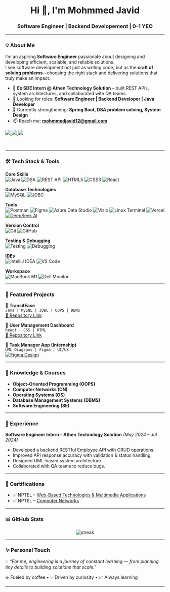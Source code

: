 <!-- Profile Header -->
<h1 align="center">Hi 👋, I'm Mohmmed Javid</h1>
<h3 align="center"> Software Engineer | Backend Developement | 0-1 YEO </h3>

---

### 💡 About Me  
I’m an aspiring **Software Engineer** passionate about designing and developing efficient, scalable, and reliable solutions.  
I see software development not just as writing code, but as the **craft of solving problems**—choosing the right stack and delivering solutions that truly make an impact.  


- 🔭 **Ex SDE Intern @ Athen Technology Solution** – built REST APIs, system architectures, and collaborated with QA teams.  
- 🎯 Looking for roles: **Software Engineer | Backend Developer | Java Developer**  
- 🌱 Currently strengthening: **Spring Boot, DSA problem solving, System Design**  
- 📫 Reach me: **mohmmedjavid12@gmail.com** 


<p align="left">
  <a href="https://github.com/mdjavid12/mdjavid12/blob/main/MOHMMED_JAVID_RESUME.pdf">
    <img src="https://img.shields.io/badge/Resume-View-red?style=for-the-badge&logo=adobeacrobatreader" />
  </a>
  <a href="https://www.linkedin.com/in/mohmmed-javid/">
    <img src="https://img.shields.io/badge/LinkedIn-Connect-blue?style=for-the-badge&logo=linkedin" />
  </a>
  <a href="https://www.geeksforgeeks.org/user/mohmmedjx6rm/">
    <img src="https://img.shields.io/badge/GeeksforGeeks-Profile-darkgreen?style=for-the-badge&logo=geeksforgeeks" />
  </a>
</p> <br>

---


### 🛠️ Tech Stack & Tools  
**Core Skills**  
![Java](https://img.shields.io/badge/Java-ED8B00?style=for-the-badge&logo=openjdk&logoColor=white)
![DSA](https://img.shields.io/badge/Data%20Structures%20&%20Algorithms-FFA116?style=for-the-badge&logo=codeforces&logoColor=white)
![REST API](https://img.shields.io/badge/REST%20API-02569B?style=for-the-badge&logo=postman&logoColor=white)
![HTML5](https://img.shields.io/badge/HTML5-E34F26?style=for-the-badge&logo=html5&logoColor=white)
![CSS3](https://img.shields.io/badge/CSS3-1572B6?style=for-the-badge&logo=css3&logoColor=white)
![React](https://img.shields.io/badge/React-20232A?style=for-the-badge&logo=react&logoColor=61DAFB) <br>

**Database Technologies**  
![MySQL](https://img.shields.io/badge/MySQL-005C84?style=for-the-badge&logo=mysql&logoColor=white)
![JDBC](https://img.shields.io/badge/JDBC-007396?style=for-the-badge&logo=java&logoColor=white)


**Tools**  
![Postman](https://img.shields.io/badge/Postman-FF6C37?style=for-the-badge&logo=postman&logoColor=white)
![Figma](https://img.shields.io/badge/Figma-F24E1E?style=for-the-badge&logo=figma&logoColor=white)
![Azure Data Studio](https://img.shields.io/badge/Azure%20Data%20Studio-0078D4?style=for-the-badge&logo=microsoftazure&logoColor=white)
![Visio](https://img.shields.io/badge/Visio-3955A3?style=for-the-badge&logo=microsoftvisio&logoColor=white)
![Linux Terminal](https://img.shields.io/badge/Linux-Terminal-FCC624?style=for-the-badge&logo=linux&logoColor=black)
![Vercel](https://img.shields.io/badge/Vercel-000000?style=for-the-badge&logo=vercel&logoColor=white)
[![DeepSeek AI](https://img.shields.io/badge/DeepSeek–AI-blue?style=for-the-badge&logo=ai)](https://www.deepseek.com/en)



**Version Control**  
![Git](https://img.shields.io/badge/Git-F05032?style=for-the-badge&logo=git&logoColor=white)
![GitHub](https://img.shields.io/badge/GitHub-181717?style=for-the-badge&logo=github&logoColor=white)


**Testing & Debugging**  
![Testing](https://img.shields.io/badge/Testing-FFB400?style=for-the-badge&logo=testinglibrary&logoColor=black)
![Debugging](https://img.shields.io/badge/Debugging-0088cc?style=for-the-badge&logo=bugatti&logoColor=white)


**IDEs**  
![IntelliJ IDEA](https://img.shields.io/badge/IntelliJ%20IDEA-000000?style=for-the-badge&logo=intellijidea&logoColor=white)
![VS Code](https://img.shields.io/badge/VS%20Code-007ACC?style=for-the-badge&logo=visualstudiocode&logoColor=white)


**Workspace**  
![MacBook M1](https://img.shields.io/badge/Apple-MacBook_M1-999999?style=for-the-badge&logo=apple&logoColor=white)
![Dell Monitor](https://img.shields.io/badge/Dell-Monitor-007DB8?style=for-the-badge&logo=dell&logoColor=white)

---

### 📂 Featured Projects  

🔹 **TransitEase**  
`Java | MySQL | JDBC | OOPS | DBMS`  
[🔗 Repository Link](https://github.com/mdjavid12/TransitEase-Bus-Reservation-Platform) 

🔹 **User Management Dashboard**  
`React | CSS | HTML`  
[🔗 Repository Link](https://github.com/mdjavid12/User-Management-Dashboard)  

🔹 **Task Manager App (Internship)**  
`UML Diagrams | Figma | UI/UX`  
[![Figma Design](https://img.shields.io/badge/Figma-Design-FF7262?style=for-the-badge&logo=figma&logoColor=white)](https://www.figma.com/proto/ofdSgONuCnHcuNV0y09rUy/prototype?page-id=0%3A1&node-id=177-1116&viewport=562%2C569%2C0.83&t=2k6RN4oDHV0eJioA-1&scaling=scale-down&starting-point-node-id=1%3A2)

---

### 📜 Knowledge & Courses  

- **Object-Oriented Programming (OOPS)**   
- **Computer Networks (CN)**
- **Operating Systems (OS)**  
- **Database Management Systems (DBMS)** 
- **Software Engineering (SE)**   

---

### 💼 Experience  

**Software Engineer Intern – Athen Technology Solution** *(May 2024 – Jul 2024)*  
- Developed a backend RESTful Employee API with CRUD operations.  
- Improved API response accuracy with validation & status handling.  
- Designed UML-based system architecture.  
- Collaborated with QA teams to reduce bugs.  

---

### 📜 Certifications  

- ✅ NPTEL – [Web-Based Technologies & Multimedia Applications](https://drive.google.com/file/d/1q_UQ8p0gOghByQy79hQ9ONjDgE_Cjm07/view?usp=sharing)  
- ✅ NPTEL – [Computer Networks](https://drive.google.com/file/d/1VnazBHn_QjucfVc0O2AwbwCZBvHLNtxi/view?usp=sharing)  

---

### 📊 GitHub Stats  

<p align="center">
  <img src="https://github-readme-streak-stats.herokuapp.com/?user=mdjavid12&theme=tokyonight" alt="streak"/>
</p>

---

### ✨ Personal Touch  

💡 *“For me, engineering is a journey of constant learning — from planning tiny details to building solutions that scale.”*  

☕ Fueled by coffee • 💡 Driven by curiosity • 📈 Always learning  

---

